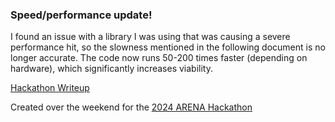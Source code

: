 ### Speed/performance update!
I found an issue with a library I was using that was causing a severe performance hit, so the slowness mentioned in the following document is no longer accurate. The code now runs 50-200 times faster (depending on hardware), which significantly increases viability.

[Hackathon Writeup](REPORT.md.pdf)

Created over the weekend for the [2024 ARENA Hackathon](https://alignmentjam.com/jam/arena-hack) 
